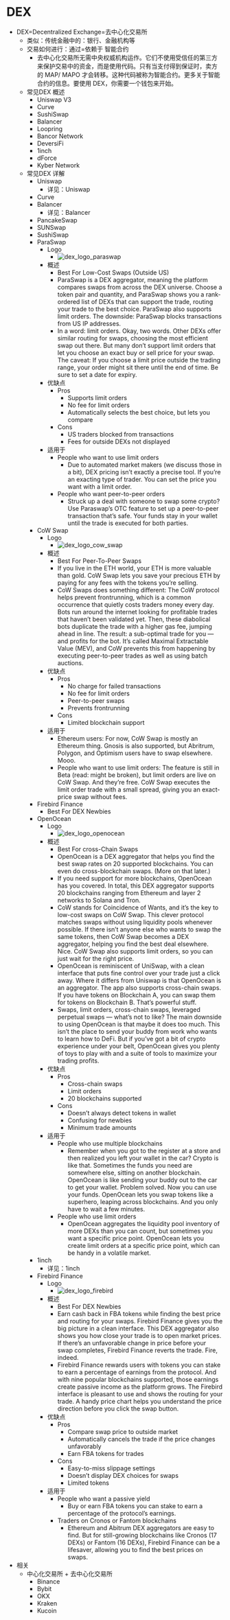 # DEX

* DEX=Decentralized Exchange=去中心化交易所 
  * 类似：传统金融中的：银行、金融机构等 
  * 交易如何进行：通过=依赖于 智能合约 
    * 去中心化交易所无需中央权威机构运作。它们不使用受信任的第三方来保护交易中的资金，而是使用代码。只有当支付得到保证时，卖方的 MAP/ MAPO 才会转移。这种代码被称为智能合约。更多关于智能合约的信息。要使用 DEX，你需要一个钱包来开始。 
  * 常见DEX 概述
    * Uniswap V3 
    * Curve 
    * SushiSwap 
    * Balancer 
    * Loopring 
    * Bancor Network 
    * DeversiFi 
    * 1inch
    * dForce 
    * Kyber Network 
  * 常见DEX 详解
    * Uniswap
      * 详见：Uniswap
    * Curve 
    * Balancer
      * 详见：Balancer
    * PancakeSwap 
    * SUNSwap 
    * SushiSwap 
    * ParaSwap 
      * Logo 
        * ![dex_logo_paraswap](../../../assets/img/dex_logo_paraswap.png)
      * 概述 
        * Best For Low-Cost Swaps (Outside US) 
        * ParaSwap is a DEX aggregator, meaning the platform compares swaps from across the DEX universe. Choose a token pair and quantity, and ParaSwap shows you a rank-ordered list of DEXs that can support the trade, routing your trade to the best choice. ParaSwap also supports limit orders. The downside: ParaSwap blocks transactions from US IP addresses. 
        * In a word: limit orders. Okay, two words. Other DEXs offer similar routing for swaps, choosing the most efficient swap out there. But many don’t support limit orders that let you choose an exact buy or sell price for your swap. The caveat: If you choose a limit price outside the trading range, your order might sit there until the end of time. Be sure to set a date for expiry. 
      * 优缺点 
        * Pros 
          * Supports limit orders 
          * No fee for limit orders 
          * Automatically selects the best choice, but lets you compare 
        * Cons 
          * US traders blocked from transactions 
          * Fees for outside DEXs not displayed 
      * 适用于 
        * People who want to use limit orders 
          * Due to automated market makers (we discuss those in a bit), DEX pricing isn’t exactly a precise tool. If you’re an exacting type of trader. You can set the price you want with a limit order. 
        * People who want peer-to-peer orders 
          * Struck up a deal with someone to swap some crypto? Use Paraswap’s OTC feature to set up a peer-to-peer transaction that’s safe. Your funds stay in your wallet until the trade is executed for both parties. 
    * CoW Swap 
      * Logo 
        * ![dex_logo_cow_swap](../../../assets/img/dex_logo_cow_swap.png)
      * 概述 
        * Best For Peer-To-Peer Swaps 
        * If you live in the ETH world, your ETH is more valuable than gold. CoW Swap lets you save your precious ETH by paying for any fees with the tokens you’re selling. 
        * CoW Swaps does something different: The CoW protocol helps prevent frontrunning, which is a common occurrence that quietly costs traders money every day. Bots run around the internet looking for profitable trades that haven’t been validated yet. Then, these diabolical bots duplicate the trade with a higher gas fee, jumping ahead in line. The result: a sub-optimal trade for you — and profits for the bot. It’s called Maximal Extractable Value (MEV), and CoW prevents this from happening by executing peer-to-peer trades as well as using batch auctions. 
      * 优缺点 
        * Pros 
          * No charge for failed transactions 
          * No fee for limit orders 
          * Peer-to-peer swaps 
          * Prevents frontrunning 
        * Cons 
          * Limited blockchain support 
      * 适用于 
        * Ethereum users: For now, CoW Swap is mostly an Ethereum thing. Gnosis is also supported, but Abritrum, Polygon, and Optimism users have to swap elsewhere. Mooo. 
        * People who want to use limit orders: The feature is still in Beta (read: might be broken), but limit orders are live on CoW Swap. And they’re free. CoW Swap executes the limit order trade with a small spread, giving you an exact-price swap without fees. 
    * Firebird Finance 
      * Best For DEX Newbies 
    * OpenOcean 
      * Logo 
        * ![dex_logo_openocean](../../../assets/img/dex_logo_openocean.png)
      * 概述 
        * Best For cross-Chain Swaps 
        * OpenOcean is a DEX aggregator that helps you find the best swap rates on 20 supported blockchains. You can even do cross-blockchain swaps. (More on that later.) 
        * If you need support for more blockchains, OpenOcean has you covered. In total, this DEX aggregator supports 20 blockchains ranging from Ethereum and layer 2 networks to Solana and Tron. 
        * CoW stands for Coincidence of Wants, and it’s the key to low-cost swaps on CoW Swap. This clever protocol matches swaps without using liquidity pools whenever possible. If there isn’t anyone else who wants to swap the same tokens, then CoW Swap becomes a DEX aggregator, helping you find the best deal elsewhere. Nice. CoW Swap also supports limit orders, so you can just wait for the right price. 
        * OpenOcean is reminiscent of UniSwap, with a clean interface that puts fine control over your trade just a click away. Where it differs from Uniswap is that OpenOcean is an aggregator. The app also supports cross-chain swaps. If you have tokens on Blockchain A, you can swap them for tokens on Blockchain B. That’s powerful stuff. 
        * Swaps, limit orders, cross-chain swaps, leveraged perpetual swaps — what’s not to like? The main downside to using OpenOcean is that maybe it does too much. This isn’t the place to send your buddy from work who wants to learn how to DeFi. But if you’ve got a bit of crypto experience under your belt, OpenOcean gives you plenty of toys to play with and a suite of tools to maximize your trading profits. 
      * 优缺点 
        * Pros 
          * Cross-chain swaps 
          * Limit orders 
          * 20 blockchains supported 
        * Cons 
          * Doesn’t always detect tokens in wallet 
          * Confusing for newbies 
          * Minimum trade amounts 
      * 适用于 
        * People who use multiple blockchains 
          * Remember when you got to the register at a store and then realized you left your wallet in the car? Crypto is like that. Sometimes the funds you need are somewhere else, sitting on another blockchain. OpenOcean is like sending your buddy out to the car to get your wallet. Problem solved. Now you can use your funds. OpenOcean lets you swap tokens like a superhero, leaping across blockchains. And you only have to wait a few minutes. 
        * People who use limit orders 
          * OpenOcean aggregates the liquidity pool inventory of more DEXs than you can count, but sometimes you want a specific price point. OpenOcean lets you create limit orders at a specific price point, which can be handy in a volatile market. 
    * 1inch
      * 详见：1inch
    * Firebird Finance 
      * Logo 
        * ![dex_logo_firebird](../../../assets/img/dex_logo_firebird.png)
      * 概述 
        * Best For DEX Newbies 
        * Earn cash back in FBA tokens while finding the best price and routing for your swaps. Firebird Finance gives you the big picture in a clean interface. This DEX aggregator also shows you how close your trade is to open market prices. If there’s an unfavorable change in price before your swap completes, Firebird Finance reverts the trade. Fire, indeed. 
        * Firebird Finance rewards users with tokens you can stake to earn a percentage of earnings from the protocol. And with nine popular blockchains supported, those earnings create passive income as the platform grows. The Firebird interface is pleasant to use and shows the routing for your trade. A handy price chart helps you understand the price direction before you click the swap button. 
      * 优缺点 
        * Pros 
          * Compare swap price to outside market 
          * Automatically cancels the trade if the price changes unfavorably 
          * Earn FBA tokens for trades 
        * Cons 
          * Easy-to-miss slippage settings 
          * Doesn’t display DEX choices for swaps 
          * Limited tokens 
      * 适用于 
        * People who want a passive yield 
          * Buy or earn FBA tokens you can stake to earn a percentage of the protocol’s earnings. 
        * Traders on Cronos or Fantom blockchains 
          * Ethereum and Abitrum DEX aggregators are easy to find. But for still-growing blockchains like Cronos (17 DEXs) or Fantom (16 DEXs), Firebird Finance can be a lifesaver, allowing you to find the best prices on swaps. 
* 相关 
  * 中心化交易所 + 去中心化交易所 
    * Binance 
    * Bybit 
    * OKX 
    * Kraken 
    * Kucoin 
